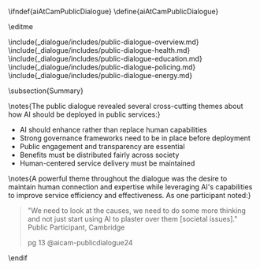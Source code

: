 \ifndef{aiAtCamPublicDialogue}
\define{aiAtCamPublicDialogue}

\editme

\include{_dialogue/includes/public-dialogue-overview.md}
\include{_dialogue/includes/public-dialogue-health.md}
\include{_dialogue/includes/public-dialogue-education.md}
\include{_dialogue/includes/public-dialogue-policing.md}
\include{_dialogue/includes/public-dialogue-energy.md}

\subsection{Summary}

\notes{The public dialogue revealed several cross-cutting themes about how AI should be deployed in public services:}

* AI should enhance rather than replace human capabilities
* Strong governance frameworks need to be in place before deployment
* Public engagement and transparency are essential
* Benefits must be distributed fairly across society
* Human-centered service delivery must be maintained

\notes{A powerful theme throughout the dialogue was the desire to maintain human connection and expertise while leveraging AI's capabilities to improve service efficiency and effectiveness. As one participant noted:}

> "We need to look at the causes, we need to do some more thinking and not just start using AI to plaster over them [societal issues]." Public Participant, Cambridge
> 
> pg 13 @aicam-publicdialogue24

\endif
